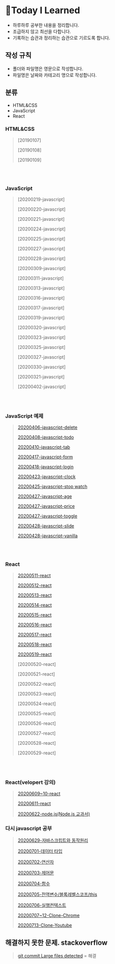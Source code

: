 # :memo:Today I Learned

- 하루하루 공부한 내용을 정리합니다.
- 조급하지 않고 최선을 다합니다.
- 기록하는 습관과 정리하는 습관으로 기르도록 합니다.

## 작성 규칙

- 폴더와 파일명은 영문으로 작성합니다.
- 파일명은 날짜와 카테고리 명으로 작성합니다.

## 분류

- HTML&CSS
- JavaScript
- React

### HTML&CSS

> [20190107]
>
> [20190108]
>
> [20190109]

<br/>

<br/>

### JavaScript

> [20200219-javascript]
>
> [20200220-javascript]
>
> [20200221-javascript]
>
> [20200224-javascript]
>
> [20200225-javascript]
>
> [20200227-javascript]
>
> [20200228-javascript]
>
> [20200309-javascript]
>
> [20200311-javascript]
>
> [20200313-javascript]
>
> [20200316-javascript]
>
> [20200317-javascript]
>
> [20200319-javascript]
>
> [20200320-javascript]
>
> [20200323-javascript]
>
> [20200325-javascript]
>
> [20200327-javascript]
>
> [20200330-javascript]
>
> [20200321-javascript]
>
> [20200402-javascript]

<br/>

<br/>

### JavaScript 예제

> [20200406-javascript-delete](https://github.com/shin-eunji/vanilla/tree/master/delete)
>
> [20200408-javascript-todo](https://github.com/shin-eunji/vanilla/tree/master/todolist)
>
> [20200410-javascript-tab](https://github.com/shin-eunji/vanilla/tree/master/tab)
>
> [20200417-javascript-form](https://github.com/shin-eunji/vanilla/tree/master/form)
>
> [20200418-javascript-login](https://github.com/shin-eunji/vanilla/tree/master/login)
>
> [20200423-javascript-clock](https://github.com/shin-eunji/vanilla/tree/master/clock)
>
> [20200425-javascript-stop watch](https://github.com/shin-eunji/vanilla/tree/master/stop%20watch)
>
> [20200427-javascript-age](https://github.com/shin-eunji/vanilla/tree/master/age)
>
> [20200427-javascript-price](https://github.com/shin-eunji/vanilla/tree/master/price)
>
> [20200427-javascript-toggle](https://github.com/shin-eunji/vanilla/tree/master/toggle)
>
> [20200428-javascript-slide](https://github.com/shin-eunji/vanilla/tree/master/slide)
>
> [20200428-javascript-vanilla](https://github.com/shin-eunji/vanilla/tree/master/vanilla)

<br/>

<br/>

### React

> [20200511-react]()
>
> [20200512-react](https://ej-developer.tistory.com/20?category=864406)
>
> [20200513-react](https://ej-developer.tistory.com/21?category=864406)
>
> [20200514-react](https://ej-developer.tistory.com/22?category=864406)
>
> [20200515-react](https://ej-developer.tistory.com/23?category=864406)
>
> [20200516-react](https://ej-developer.tistory.com/24?category=864406)
>
> [20200517-react](https://ej-developer.tistory.com/25?category=864406)
>
> [20200518-react](https://ej-developer.tistory.com/27?category=864406)
>
> [20200519-react](https://ej-developer.tistory.com/29?category=864406)
>
> [20200520-react]
>
> [20200521-react]
>
> [20200522-react]
>
> [20200523-react]
>
> [20200524-react]
>
> [20200525-react]
>
> [20200526-react]
>
> [20200527-react]
>
> [20200528-react]
>
> [20200529-react]

<br/>

<br/>

### React(velopert 강의)

> [20200609~10-react](https://github.com/shin-eunji/TIL-Front)
>
> [20200611-react](https://github.com/shin-eunji/TIL-Front)
>
> [20200622-node.js(Node.js 교과서)](https://github.com/shin-eunji/TIL-Front)

### 다시 javascript 공부

> [20200629-자바스크립트와 동작원리](https://github.com/shin-eunji/TIL-Front/tree/master/javascript-0701)
>
> [20200701-데이터 타입](https://github.com/shin-eunji/TIL-Front/tree/master/javascript-0701)
>
> [20200702-연산자](https://github.com/shin-eunji/TIL-Front/tree/master/javascript-0702)
>
> [20200703-제어문](https://github.com/shin-eunji/TIL-Front/tree/master/javascript-0703)
>
> [20200704-함수](https://github.com/shin-eunji/TIL-Front/tree/master/javascript-0704)
>
> [20200705-전역변수/블록레벨스코프/this](https://github.com/shin-eunji/TIL-Front/tree/master/javascript-0705)
>
> [20200706-실행컨텍스트](https://github.com/shin-eunji/TIL-Front/tree/master/javascript-0706)
>
> [20200707~12-Clone-Chrome](https://github.com/shin-eunji/clone-chrome)
>
> [20200713-Clone-Youtube](https://github.com/shin-eunji/clone-youtube)

## 해결하지 못한 문제. stackoverflow

> [git commit Large files detected](https://stackoverflow.com/questions/62949593/git-commit-large-files-detected) = 해결

